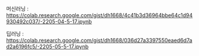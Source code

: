 머신러닝 : https://colab.research.google.com/gist/dh1668/4c41b3d36964bbe64c1d94930492c037/-2205-04-5-17.ipynb


딥러닝 : https://colab.research.google.com/gist/dh1668/036d27a3397550eaed6d7ad2a6196fc5/-2205-05-5-17.ipynb
